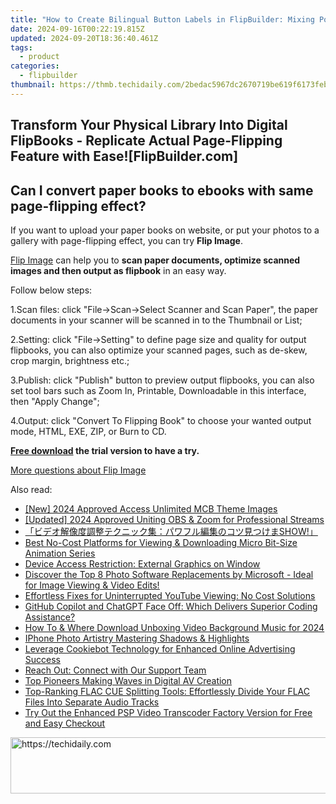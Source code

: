 ```yaml
---
title: "How to Create Bilingual Button Labels in FlipBuilder: Mixing Portuguese and English"
date: 2024-09-16T00:22:19.815Z
updated: 2024-09-20T18:36:40.461Z
tags:
  - product
categories:
  - flipbuilder
thumbnail: https://thmb.techidaily.com/2bedac5967dc2670719be619f6173feb9adb0500628b631392642fa41c539d87.jpg
---
```


## Transform Your Physical Library Into Digital FlipBooks - Replicate Actual Page-Flipping Feature with Ease![FlipBuilder.com]

## Can I convert paper books to ebooks with same page-flipping effect?

If you want to upload your paper books on website, or put your photos to a gallery with page-flipping effect, you can try **Flip Image**. 

[Flip Image](https://tools.techidaily.com/flipbuilder/products/) can help you to **scan paper documents, optimize scanned images and then output as flipbook** in an easy way.

Follow below steps:

1.Scan files: click "File->Scan->Select Scanner and Scan Paper", the paper documents in your scanner will be scanned in to the Thumbnail or List;

2.Setting: click "File->Setting" to define page size and quality for output flipbooks, you can also optimize your scanned pages, such as de-skew, crop margin, brightness etc.;

3.Publish: click "Publish" button to preview output flipbooks, you can also set tool bars such as Zoom In, Printable, Downloadable in this interface, then "Apply Change";

4.Output: click "Convert To Flipping Book" to choose your wanted output mode, HTML, EXE, ZIP, or Burn to CD.

**[Free download](https://tools.techidaily.com/flipbuilder/products/) the trial version to have a try.** 

[More questions about Flip Image](https://tools.techidaily.com/flipbuilder/products/)

<ins class="adsbygoogle"
     style="display:block"
     data-ad-format="autorelaxed"
     data-ad-client="ca-pub-7571918770474297"
     data-ad-slot="1223367746"></ins>

<ins class="adsbygoogle"
     style="display:block"
     data-ad-client="ca-pub-7571918770474297"
     data-ad-slot="8358498916"
     data-ad-format="auto"
     data-full-width-responsive="true"></ins>

<span class="atpl-alsoreadstyle">Also read:</span>
<div><ul>
<li><a href="https://facebook-video-share.techidaily.com/new-2024-approved-access-unlimited-mcb-theme-images/"><u>[New] 2024 Approved Access Unlimited MCB Theme Images</u></a></li>
<li><a href="https://digital-screen-recording.techidaily.com/updated-2024-approved-uniting-obs-and-zoom-for-professional-streams/"><u>[Updated] 2024 Approved Uniting OBS & Zoom for Professional Streams</u></a></li>
<li><a href="https://win-marvelous.techidaily.com/show/"><u>「ビデオ解像度調整テクニック集：パワフル編集のコツ見つけまSHOW!」</u></a></li>
<li><a href="https://win-marvelous.techidaily.com/best-no-cost-platforms-for-viewing-and-downloading-micro-bit-size-animation-series/"><u>Best No-Cost Platforms for Viewing & Downloading Micro Bit-Size Animation Series</u></a></li>
<li><a href="https://driver-error.techidaily.com/device-access-restriction-external-graphics-on-window/"><u>Device Access Restriction: External Graphics on Window</u></a></li>
<li><a href="https://win-marvelous.techidaily.com/discover-the-top-8-photo-software-replacements-by-microsoft-ideal-for-image-viewing-and-video-edits/"><u>Discover the Top 8 Photo Software Replacements by Microsoft - Ideal for Image Viewing & Video Edits!</u></a></li>
<li><a href="https://win-marvelous.techidaily.com/effortless-fixes-for-uninterrupted-youtube-viewing-no-cost-solutions/"><u>Effortless Fixes for Uninterrupted YouTube Viewing: No Cost Solutions</u></a></li>
<li><a href="https://tech-revival.techidaily.com/github-copilot-and-chatgpt-face-off-which-delivers-superior-coding-assistance/"><u>GitHub Copilot and ChatGPT Face Off: Which Delivers Superior Coding Assistance?</u></a></li>
<li><a href="https://fox-http.techidaily.com/how-to-and-where-download-unboxing-video-background-music-for-2024/"><u>How To & Where Download Unboxing Video Background Music for 2024</u></a></li>
<li><a href="https://vp-tips.techidaily.com/iphone-photo-artistry-mastering-shadows-and-highlights/"><u>IPhone Photo Artistry Mastering Shadows & Highlights</u></a></li>
<li><a href="https://solve-manuals.techidaily.com/leverage-cookiebot-technology-for-enhanced-online-advertising-success/"><u>Leverage Cookiebot Technology for Enhanced Online Advertising Success</u></a></li>
<li><a href="https://win-marvelous.techidaily.com/reach-out-connect-with-our-support-team/"><u>Reach Out: Connect with Our Support Team</u></a></li>
<li><a href="https://extra-hints.techidaily.com/top-pioneers-making-waves-in-digital-av-creation/"><u>Top Pioneers Making Waves in Digital AV Creation</u></a></li>
<li><a href="https://win-marvelous.techidaily.com/top-ranking-flac-cue-splitting-tools-effortlessly-divide-your-flac-files-into-separate-audio-tracks/"><u>Top-Ranking FLAC CUE Splitting Tools: Effortlessly Divide Your FLAC Files Into Separate Audio Tracks</u></a></li>
<li><a href="https://win-marvelous.techidaily.com/try-out-the-enhanced-psp-video-transcoder-factory-version-for-free-and-easy-checkout/"><u>Try Out the Enhanced PSP Video Transcoder Factory Version for Free and Easy Checkout</u></a></li>
</ul></div>

<!-- affiliate ads begin -->
<a href="https://aligracehair.sjv.io/c/5597632/2087253/19272" target="_top" id="2087253">
  <img src="//a.impactradius-go.com/display-ad/19272-2087253" border="0" alt="https://techidaily.com" width="728" height="90"/>
</a>
<img height="0" width="0" src="https://aligracehair.sjv.io/i/5597632/2087253/19272" style="position:absolute;visibility:hidden;" border="0" />
<!-- affiliate ads end -->

